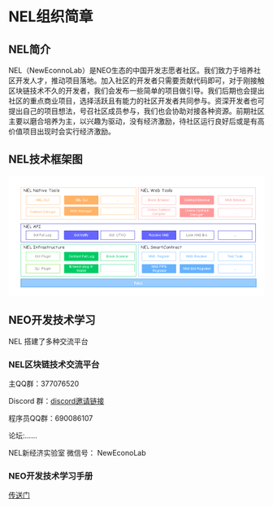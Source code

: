 # NEL组织简章

## NEL简介

NEL（NewEconnoLab）是NEO生态的中国开发志愿者社区。我们致力于培养社区开发人才，推动项目落地。加入社区的开发者只需要贡献代码即可，对于刚接触区块链技术不久的开发者，我们会发布一些简单的项目做引导。我们后期也会提出社区的重点商业项目，选择活跃且有能力的社区开发者共同参与。资深开发者也可提出自己的项目想法，号召社区成员参与，我们也会协助对接各种资源。前期社区主要以磨合培养为主，以兴趣为驱动，没有经济激励，待社区运行良好后或是有高价值项目出现时会实行经济激励。

## NEL技术框架图

![NEL Technical Framework Diagram](NELTechnicalFrameworkDiagram.png)


## NEO开发技术学习

NEL 搭建了多种交流平台 

### NEL区块链技术交流平台

主QQ群：377076520

Discord 群：[discord邀请链接](https://discord.gg/5V874Et)

程序员QQ群：690086107

论坛:......

NEL新经济实验室 微信号： NewEconoLab

### NEO开发技术学习手册
[传送门](study/study.md)
